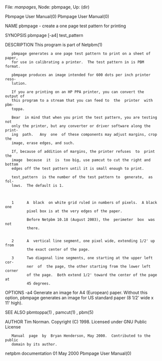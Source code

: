 File: *manpages*,  Node: pbmpage,  Up: (dir)

Pbmpage User Manual(0)                                  Pbmpage User Manual(0)



NAME
       pbmpage - create a one page test pattern for printing


SYNOPSIS
       pbmpage [-a4] test_pattern


DESCRIPTION
       This program is part of Netpbm(1)

       pbmpage generates a one page test pattern to print on a sheet of paper,
       for use in calibrating a printer.  The test pattern in is PBM format.

       pbmpage produces an image intended for 600 dots per inch printer  reso-
       lution.

       If you are printing on an HP PPA printer, you can convert the output of
       this program to a stream that you can feed to  the  printer  with  pbm-
       toppa.

       Bear  in mind that when you print the test pattern, you are testing not
       only the printer, but any converter or driver software along the print-
       ing  path.   Any  one  of these components may adjust margins, crop the
       image, erase edges, and such.

       If, because of addition of margins, the printer refuses  to  print  the
       image  because  it  is  too big, use pamcut to cut the right and bottom
       edges off the test pattern until it is small enough to print.

       test_pattern  is the number of the test pattern to  generate,  as  fol-
       lows.  The default is 1.



       1      A  black  on white grid ruled in numbers of pixels.  A black one
              pixel box is at the very edges of the paper.

              Before Netpbm 10.18 (August 2003), the  perimeter  box  was  not
              there.


       2      A  vertical line segment, one pixel wide, extending 1/2' up from
              the exact center of the page.

       3      Two diagonal line segments, one starting at the upper left  cor-
              ner  of  the page, the other starting from the lower left corner
              of the page.  Both extend 1/2' toward the center of the page  at
              45 degrees.



OPTIONS
       -a4    Generate an image for A4 (European) paper.  Without this option,
              pbmpage generates an image for US standard paper (8 1/2' wide  x
              11' high).




SEE ALSO
       pbmtoppa(1) , pamcut(1) , pbm(5)



AUTHOR
       Tim Norman.  Copyright (C) 1998.  Licensed under GNU Public License

       Manual  page  by  Bryan Henderson, May 2000.  Contributed to the public
       domain by its author.



netpbm documentation              01 May 2000           Pbmpage User Manual(0)
